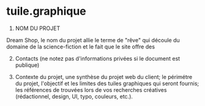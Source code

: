 # tuile.graphique

1) NOM DU PROJET

Dream Shop, le nom du projet allie le terme de "rêve" qui découle du domaine de la science-fiction et le fait que le site offre des 



2) Contacts (ne notez pas d'informations privées si le document est publique)


3) Contexte du projet, une synthèse du projet web du client;
le périmétre du projet, l'objectif et les limites des tuiles graphiques qui seront fournis;
les références de trouvées lors de vos recherches créatives (rédactionnel, design, UI, typo, couleurs, etc.).
